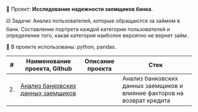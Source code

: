 📄 Проект: **Исследование надежности заемщиков банка**. 

☑️ Задачи: Анализ пользователей, которые обращаются за займом в банк. Составление портрета каждой категории пользователей и определение того, какая категория наиболее вероятно не вернет займ.

🔧 В проекте использованы: python, pandas.

| #    | Наименование проекта, Github      | Описание проекта                                                                                                                                    | Стек                                                         |
| ---- | ----------------------------------| ----------------------------------------------------------------------------------------------------------------------------------------------------| ------------------------------------------------------------ |
| 2.   | [Анализ банковских данных заемщиков]() |                                                                                               | Анализ банковских данных заемщиков и влияние факторов на возврат кредита                                                                            | python, pandas |
